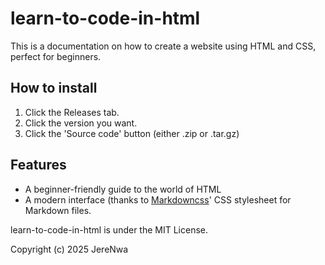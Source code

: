 # learn-to-code-in-html
This is a documentation on how to create a website using HTML and CSS, perfect for beginners.

## How to install
1. Click the Releases tab.
2. Click the version you want.
3. Click the 'Source code' button (either .zip or .tar.gz)

## Features
* A beginner-friendly guide to the world of HTML
* A modern interface (thanks to [Markdowncss](https://github.com/Markdowncss)' CSS stylesheet for Markdown files.

learn-to-code-in-html is under the MIT License.

Copyright (c) 2025 JereNwa
